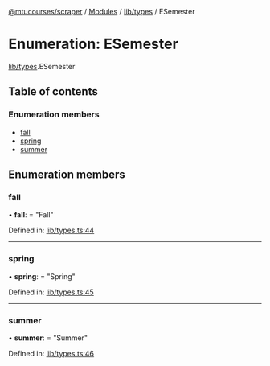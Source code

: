 [@mtucourses/scraper](../../README.md) / [Modules](../../modules.md) / [lib/types](../../modules/lib_types.md) / ESemester

# Enumeration: ESemester

[lib/types](../../modules/lib_types.md).ESemester

## Table of contents

### Enumeration members

- [fall](types.esemester.md#fall)
- [spring](types.esemester.md#spring)
- [summer](types.esemester.md#summer)

## Enumeration members

### fall

• **fall**: = "Fall"

Defined in: [lib/types.ts:44](https://github.com/Michigan-Tech-Courses/scrapper/blob/3c44ff1/src/lib/types.ts#L44)

___

### spring

• **spring**: = "Spring"

Defined in: [lib/types.ts:45](https://github.com/Michigan-Tech-Courses/scrapper/blob/3c44ff1/src/lib/types.ts#L45)

___

### summer

• **summer**: = "Summer"

Defined in: [lib/types.ts:46](https://github.com/Michigan-Tech-Courses/scrapper/blob/3c44ff1/src/lib/types.ts#L46)
